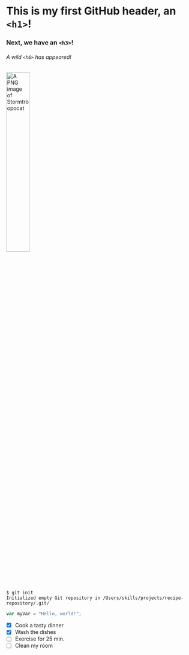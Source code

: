 <!-- Header testing -->

# This is my first GitHub header, an `<h1>`!
### Next, we have an `<h3>`!
###### A wild `<h6>` has appeared!

<!-- 
Commented out; I did not like how big the image was. I used raw HTML to resize it

![A PNG image of Stormtroopocat](https://octodex.github.com/images/stormtroopocat.png) 
-->

<!-- Stormtroopocat Image, provided by GitHub -->

<img src = "https://octodex.github.com/images/stormtroopocat.png" width = "35%" height = "35%" alt = "A PNG image of Stormtroopocat" title = "A PNG image of Stormtroopocat">

<!-- Code blocks -->

```
$ git init
Initialized empty Git repository in /Users/skills/projects/recipe-repository/.git/
```

```javascript
var myVar = "Hello, world!";
```

<!-- To-do list -->
- [X] Cook a tasty dinner
- [X] Wash the dishes
- [ ] Exercise for 25 min.
- [ ] Clean my room
